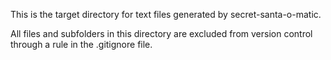 This is the target directory for text files generated by secret-santa-o-matic.

All files and subfolders in this directory are excluded from version control through a rule in the .gitignore file.

